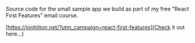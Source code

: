 Source code for the small sample app we build as part of my free "React First Features" email course.

[https://jonhilton.net/?utm_campaign=react-first-features](Check it out here...)
